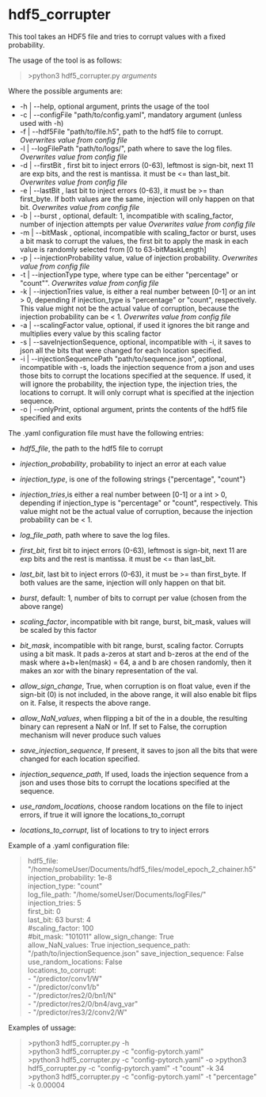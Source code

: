 # hdf5_corrupter
This tool takes an HDF5 file and tries to corrupt values with a fixed probability. 

The usage of the tool is as follows:
>\>python3 hdf5_corrupter.py *arguments*  

Where the possible arguments are:  
 - -h | --help, optional argument, prints the usage of the tool
 - -c | --configFile "path/to/config.yaml", mandatory argument (unless used with -h)
 - -f | --hdf5File "path/to/file.h5", path to the hdf5 file to corrupt. *Overwrites value from config file*
 - -l | --logFilePath "path/to/logs/", path where to save the log files. *Overwrites value from config file*
 - -d | --firstBit <value>, first bit to inject errors (0-63), leftmost is sign-bit, next 11 are exp bits, and the rest is mantissa. it must be <= than last_bit. *Overwrites value from config file*
 - -e | --lastBit <value>, last bit to inject errors (0-63), it must be >= than first_byte. If both values are the same, injection will only happen on that bit. *Overwrites value from config file*
 - -b | --burst <value>, optional, default: 1, incompatible with scaling_factor, number of injection attempts per value *Overwrites value from config file*
 - -m | --bitMask <value>, optional, incompatible with scaling_factor or burst, uses a bit mask to corrupt the values, the first bit to apply the mask in each value is randomly selected from [0 to 63-bitMaskLength]
 - -p | --injectionProbability value, value of injection probability. *Overwrites value from config file*
 - -t | --injectionType type, where type can be either \"percentage\" or \"count\"". *Overwrites value from config file*
 - -k | --injectionTries value, is either a real number between [0-1] or an int > 0, depending if injection_type is "percentage" or "count", respectively. This value might not be the actual value of corruption, because the injection probability can be < 1. *Overwrites value from config file*
 - -a | --scalingFactor value, optional, if used it ignores the bit range and multiplies every value by this scaling factor
 - -s | --saveInjectionSequence, optional, incompatible with -i, it saves to json all the bits that were changed for each location specified.
 - -i | --injectionSequencePath "path/to/sequence.json", optional, incompatible with -s, loads the injection sequence from a json and uses those bits to corrupt the locations specified at the sequence. If used, it will ignore the probability, the injection type, the injection tries, the locations to corrupt. It will only corrupt what is specified at the injection sequence. 
 - -o | --onlyPrint, optional argument, prints the contents of the hdf5 file specified and exits

The .yaml configuration file must have the following entries:
- *hdf5_file*, the path to the hdf5 file to corrupt

- *injection_probability*, probability to inject an error at each value
- *injection_type*, is one of the following strings {"percentage", "count"}
- *injection_tries*,is either a real number between [0-1] or a int > 0, depending if injection_type is "percentage" or "count", respectively. This value might not be the actual value of corruption, because the injection probability can be < 1.

- *log_file_path*, path where to save the log files.

- *first_bit*, first bit to inject errors (0-63), leftmost is sign-bit, next 11 are exp bits and the rest is mantissa. it must be <= than last_bit.
- *last_bit*, last bit to inject errors (0-63), it must be >= than first_byte. If both values are the same, injection will only happen on that bit.
- *burst*, default: 1, number of bits to corrupt per value (chosen from the above range)
- *scaling_factor*, incompatible with bit range, burst, bit_mask, values will be scaled by this factor
- *bit_mask*, incompatible with bit range, burst, scaling factor. Corrupts using a bit mask. It pads a-zeros at start and b-zeros at the end of the mask where a+b+len(mask) = 64, a and b are chosen randomly, then it makes an xor with the binary representation of the val.
- *allow_sign_change*, True,   when corruption is on float value, even if the sign-bit (0) is not included, in the above range, it will also enable bit flips on it. False,  it respects the above range.
- *allow_NaN_values*, when flipping a bit of the in a double, the resulting binary can represent a NaN or Inf. If set to False, the corruption mechanism will never produce such values
- *save_injection_sequence*, If present, it saves to json all the bits that were changed for each location specified.
- *injection_sequence_path*, If used, loads the injection sequence from a json and uses those bits to corrupt the locations specified at the sequence.
- *use_random_locations*, choose random locations on the file to inject errors, if true it will ignore the locations_to_corrupt
- *locations_to_corrupt*, list of locations to try to inject errors

Example of a .yaml configuration file:  
>hdf5_file: "/home/someUser/Documents/hdf5_files/model_epoch_2_chainer.h5"  
>injection_probability: 1e-8  
>injection_type: "count"  
>log_file_path: "/home/someUser/Documents/logFiles/"  
>injection_tries: 5  
>first_bit: 0  
>last_bit: 63
>burst: 4  
>#scaling_factor: 100  
>#bit_mask: "101011"
>allow_sign_change: True  
>allow_NaN_values: True
>injection_sequence_path: "/path/to/injectionSequence.json"
>save_injection_sequence: False
>use_random_locations: False  
>locations_to_corrupt:  
>  \- "/predictor/conv1/W"  
>  \- "/predictor/conv1/b"  
>  \- "/predictor/res2/0/bn1/N"  
>  \- "/predictor/res2/0/bn4/avg_var"  
>  \- "/predictor/res3/2/conv2/W"  


Examples of ussage:
>\>python3 hdf5_corrupter.py -h  
>\>python3 hdf5_corrupter.py -c "config-pytorch.yaml"  
>\>python3 hdf5_corrupter.py -c "config-pytorch.yaml" -o
>\>python3 hdf5_corrupter.py -c "config-pytorch.yaml" -t "count" -k 34  
>\>python3 hdf5_corrupter.py -c "config-pytorch.yaml" -t "percentage" -k 0.00004
